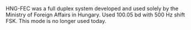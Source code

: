 HNG-FEC was a full duplex system developed and used solely by the Ministry of Foreign Affairs in Hungary. Used 100.05 bd with 500 Hz shift FSK. This mode is no longer used today.